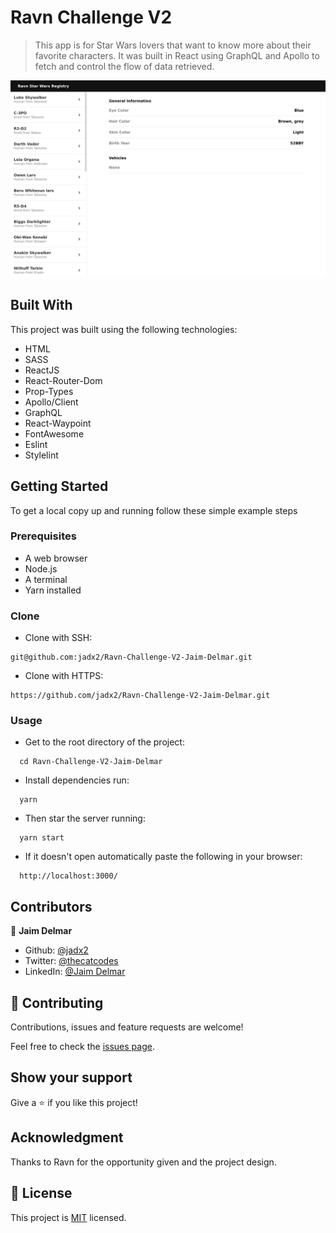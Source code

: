 # Ravn Challenge V2

> This app is for Star Wars lovers that want to know more about their favorite characters. It was built in React using GraphQL and Apollo to fetch and control the flow of data retrieved.

![screenshot](./src/assets/images/screenshot.png)

## Built With

This project was built using the following technologies:

- HTML
- SASS
- ReactJS
- React-Router-Dom
- Prop-Types
- Apollo/Client
- GraphQL
- React-Waypoint
- FontAwesome
- Eslint
- Stylelint

## Getting Started

To get a local copy up and running follow these simple example steps

### Prerequisites

- A web browser
- Node.js
- A terminal
- Yarn installed

### Clone

- Clone with SSH:

```
git@github.com:jadx2/Ravn-Challenge-V2-Jaim-Delmar.git
```

- Clone with HTTPS:

```
https://github.com/jadx2/Ravn-Challenge-V2-Jaim-Delmar.git
```

### Usage

- Get to the root directory of the project:

```
  cd Ravn-Challenge-V2-Jaim-Delmar
```

- Install dependencies run:

```
  yarn
```

- Then star the server running:

```
  yarn start
```

- If it doesn't open automatically paste the following in your browser:

```
  http://localhost:3000/
```

## Contributors

👤 **Jaim Delmar**

- Github: [@jadx2](https://github.com/jadx2/)
- Twitter: [@thecatcodes](https://twitter.com/thecatcodes)
- LinkedIn: [@Jaim Delmar](https://www.linkedin.com/in/jaimdelmar/)

## :handshake: Contributing

Contributions, issues and feature requests are welcome!

Feel free to check the [issues page](https://github.com/jadx2/Ravn-Challenge-V2-Jaim-Delmar/issues).

## Show your support

Give a :star: if you like this project!

## Acknowledgment

Thanks to Ravn for the opportunity given and the project design.

## 📝 License

This project is [MIT](https://opensource.org/licenses/MIT) licensed.
